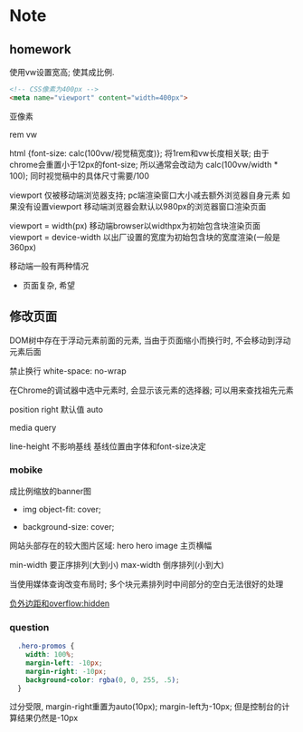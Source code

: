 # Note

## homework

使用vw设置宽高; 使其成比例.

```html
<!-- CSS像素为400px -->
<meta name="viewport" content="width=400px">
```

亚像素

rem vw

html {font-size: calc(100vw/视觉稿宽度)}; 将1rem和vw长度相关联; 由于chrome会重置小于12px的font-size; 所以通常会改动为 calc(100vw/width * 100); 同时视觉稿中的具体尺寸需要/100

viewport 仅被移动端浏览器支持; pc端渲染窗口大小减去额外浏览器自身元素
如果没有设置viewport 移动端浏览器会默认以980px的浏览器窗口渲染页面

viewport = width(px) 移动端browser以widthpx为初始包含块渲染页面
viewport = device-width 以出厂设置的宽度为初始包含块的宽度渲染(一般是360px)

移动端一般有两种情况

* 页面复杂, 希望

## 修改页面

DOM树中存在于浮动元素前面的元素, 当由于页面缩小而换行时, 不会移动到浮动元素后面

禁止换行 white-space: no-wrap

在Chrome的调试器中选中元素时, 会显示该元素的选择器; 可以用来查找祖先元素

position right 默认值 auto

media query

line-height 不影响基线
基线位置由字体和font-size决定

### mobike

成比例缩放的banner图

* img object-fit: cover;

* background-size: cover;

网站头部存在的较大图片区域: hero
hero image 主页横幅

<!-- hack book time line -->
<!-- time line of book, 网站, 应用 -->

min-width 要正序排列(大到小)
max-width 倒序排列(小到大)

当使用媒体查询改变布局时; 多个块元素排列时中间部分的空白无法很好的处理

[负外边距和overflow:hidden](https://jsbin.com/vetuyay/1/edit?html,css,output)

### question

```css
  .hero-promos {
    width: 100%;
    margin-left: -10px;
    margin-right: -10px;
    background-color: rgba(0, 0, 255, .5);
  }
```
过分受限, margin-right重置为auto(10px); margin-left为-10px; 但是控制台的计算结果仍然是-10px